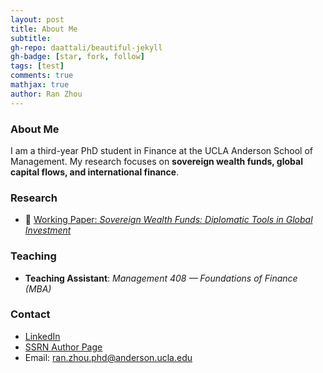```yaml
---
layout: post
title: About Me
subtitle: 
gh-repo: daattali/beautiful-jekyll
gh-badge: [star, fork, follow]
tags: [test]
comments: true
mathjax: true
author: Ran Zhou
---
```


### About Me
I am a third-year PhD student in Finance at the UCLA Anderson School of Management.
My research focuses on **sovereign wealth funds, global capital flows, and international finance**.

### Research

- 📄 [Working Paper: *Sovereign Wealth Funds: Diplomatic Tools in Global Investment*](https://papers.ssrn.com/sol3/papers.cfm?abstract_id=5448434)

### Teaching

- **Teaching Assistant**: *Management 408 — Foundations of Finance (MBA)*

### Contact

- [LinkedIn](https://www.linkedin.com/in/ran-zhou-353bb470/)  
- [SSRN Author Page](https://papers.ssrn.com/Sol3/Cf_Dev/AbsByAuth.cfm?per_id=8011124)
- Email: <ran.zhou.phd@anderson.ucla.edu>
